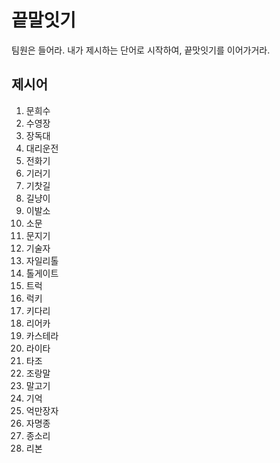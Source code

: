 # 끝말잇기

팀원은 들어라. 내가 제시하는 단어로 시작하여, 끝맛잇기를 이어가거라.



## 제시어

1. 문희수
2. 수영장
3. 장독대
4. 대리운전
5. 전화기
6. 기러기
7. 기찻길
8. 길냥이
9. 이발소
10. 소문
11. 문지기
12. 기술자
13. 자일리톨
14. 톨게이트
15. 트럭
16. 럭키
17. 키다리
18. 리어카
19. 카스테라
20. 라이타
21. 타조
22. 조랑말
23. 말고기
24. 기억
25. 억만장자
26. 자명종
27. 종소리
28. 리본
